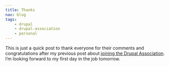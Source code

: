 ```yaml
---
title: Thanks
nav: blog
tags:
    - drupal
    - drupal-association
    - personal
---
```

This is just a quick post to thank everyone for their comments and congratulations after my previous post about [joining the Drupal Association](/blog/drupal-association). I’m looking forward to my first day in the job tomorrow.